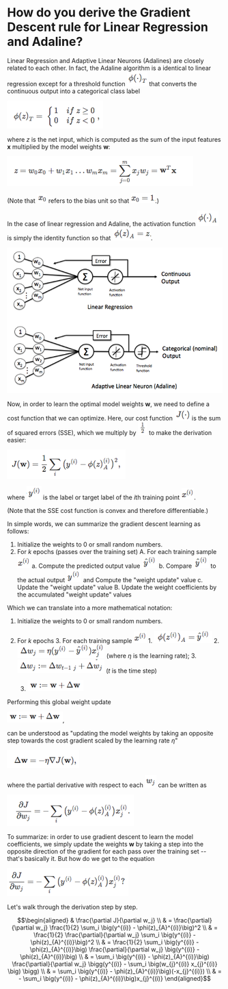 
# How do you derive the Gradient Descent rule for Linear Regression and Adaline?

Linear Regression and Adaptive Linear Neurons (Adalines) are closely related to each other. In fact, the Adaline algorithm is a identical to linear regression except for a threshold function ![](linear-gradient-derivative/1.png) that converts the continuous output into a categorical class label

![](linear-gradient-derivative/2.png)

where $z$ is the net input, which is computed as the sum of the input features **x** multiplied by the model weights **w**:

![](linear-gradient-derivative/3.png)

(Note that ![](linear-gradient-derivative/4.png) refers to the bias unit so that ![](linear-gradient-derivative/5.png).)

In the case of linear regression and Adaline, the activation function ![](linear-gradient-derivative/6.png) is simply the identity function so that ![](linear-gradient-derivative/7.png).

![](./linear-gradient-derivative/regression-vs-adaline.png)

Now, in order to learn the optimal model weights **w**, we need to define a cost function that we can optimize. Here, our cost function ![](linear-gradient-derivative/8.png) is the sum of squared errors (SSE), which we multiply by ![](linear-gradient-derivative/9.png) to make the derivation easier:

![](linear-gradient-derivative/10.png)

where ![](linear-gradient-derivative/11.png) is the label or target label of the *i*th training point ![](linear-gradient-derivative/12.png).

(Note that the SSE cost function is convex and therefore differentiable.)

In simple words, we can summarize the gradient descent learning as follows:

1. Initialize the weights to 0 or small random numbers.
2. For *k* epochs (passes over the training set)
    A. For each training sample ![](linear-gradient-derivative/12.png)
        a. Compute the predicted output value ![](linear-gradient-derivative/13.png)
        b. Compare ![](linear-gradient-derivative/13.png) to the actual output ![](linear-gradient-derivative/14.png) and Compute the "weight update" value
        c. Update the "weight update" value
    B. Update the weight coefficients by the accumulated "weight update" values

Which we can translate into a more mathematical notation:

1. Initialize the weights to 0 or small random numbers.
2. For *k* epochs
    3. For each training sample ![](linear-gradient-derivative/12.png)
        1. ![](linear-gradient-derivative/15.png)
        2. ![](linear-gradient-derivative/16.png)  (where *&eta;* is the learning rate);
        3. ![](linear-gradient-derivative/17.png)  (*t* is the time step)

    3. ![](linear-gradient-derivative/18.png)

Performing this global weight update

![](linear-gradient-derivative/18.png),

can be understood as "updating the model weights by taking an opposite step towards the cost gradient scaled by the learning rate *&eta;*"

![](linear-gradient-derivative/19.png)

where the partial derivative with respect to each ![](linear-gradient-derivative/21.png) can be written as

![](linear-gradient-derivative/20.png)



To summarize: in order to use gradient descent to learn the model coefficients, we simply update the weights **w** by taking a step into the opposite direction of the gradient for each pass over the training set -- that's basically it. But how do we get to the equation

![](linear-gradient-derivative/22.png)

Let's walk through the derivation step by step.

$$\begin{aligned}
& \frac{\partial J}{\partial w_j} \\
& = \frac{\partial}{\partial w_j} \frac{1}{2} \sum_i \big(y^{(i)} - \phi(z)_{A}^{(i)}\big)^2 \\
& = \frac{1}{2} \frac{\partial}{\partial w_j} \sum_i \big(y^{(i)} - \phi(z)_{A}^{(i)}\big)^2 \\
& = \frac{1}{2} \sum_i  \big(y^{(i)} - \phi(z)_{A}^{(i)}\big) \frac{\partial}{\partial w_j}  \big(y^{(i)} - \phi(z)_{A}^{(i)}\big) \\
& = \sum_i  \big(y^{(i)} - \phi(z)_{A}^{(i)}\big) \frac{\partial}{\partial w_j} \bigg(y^{(i)} - \sum_i \big(w_{j}^{(i)} x_{j}^{(i)} \big) \bigg) \\
& = \sum_i \big(y^{(i)} - \phi(z)_{A}^{(i)}\big)(-x_{j}^{(i)}) \\
& = - \sum_i \big(y^{(i)} - \phi(z)_{A}^{(i)}\big)x_{j}^{(i)}
\end{aligned}$$
